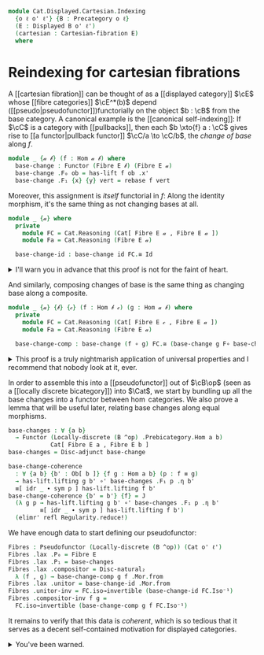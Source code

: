 <!--
```agda
{-# OPTIONS --lossy-unification #-}
open import Cat.Bi.Instances.Discrete
open import Cat.Displayed.Cartesian
open import Cat.Instances.Discrete
open import Cat.Instances.Functor
open import Cat.Displayed.Fibre
open import Cat.Displayed.Base
open import Cat.Bi.Base
open import Cat.Prelude

import Cat.Displayed.Fibre.Reasoning
import Cat.Displayed.Reasoning
import Cat.Reasoning
import Cat.Morphism as Mor

open Pseudofunctor
open Lax-functor
open _=>_
```
-->

```agda
module Cat.Displayed.Cartesian.Indexing
  {o ℓ o' ℓ'} {B : Precategory o ℓ}
  (E : Displayed B o' ℓ')
  (cartesian : Cartesian-fibration E)
  where
```

<!--
```agda
open Cartesian-fibration cartesian
open Cat.Displayed.Reasoning E
open Cat.Reasoning B
open Cartesian-lift
open Displayed E
open is-cartesian
open Functor
private
  module Fib = Cat.Displayed.Fibre.Reasoning E
```
-->

# Reindexing for cartesian fibrations

A [[cartesian fibration]] can be thought of as a [[displayed category]]
$\cE$ whose [[fibre categories]] $\cE^*(b)$ depend
([[pseudo|pseudofunctor]])functorially
on the object $b : \cB$ from the base category. A canonical example is
the [[canonical self-indexing]]: If $\cC$ is a
category with [[pullbacks]], then each $b \xto{f} a : \cC$ gives rise to
[[a functor|pullback functor]] $\cC/a \to \cC/b$, the _change of base_
along $f$.

```agda
module _ {𝒶 𝒷} (f : Hom 𝒶 𝒷) where
  base-change : Functor (Fibre E 𝒷) (Fibre E 𝒶)
  base-change .F₀ ob = has-lift f ob .x'
  base-change .F₁ {x} {y} vert = rebase f vert
```

<!--
```agda
  base-change .F-id {x} =
    sym $ has-lift.uniquep f x _ _ _ _ $
      idr' _ ∙[] symP (idl' _)

  base-change .F-∘ {x} {y} {z} f' g' =
    sym $ has-lift.uniquep f z _ _ _ _ $
      Fib.pulllf (has-lift.commutesp f z id-comm _)
      ∙[] pullr[] _ (has-lift.commutesp f y id-comm _)
      ∙[] pulll[] _ Fib.to-fibre
```
-->

Moreover, this assignment is _itself_ functorial in $f$: Along the
identity morphism, it's the same thing as not changing bases at all.

```agda
module _ {𝒶} where
  private
    module FC = Cat.Reasoning (Cat[ Fibre E 𝒶 , Fibre E 𝒶 ])
    module Fa = Cat.Reasoning (Fibre E 𝒶)

  base-change-id : base-change id FC.≅ Id
```

<details>
<summary> I'll warn you in advance that this proof is not for the faint
of heart. </summary>
```agda
  base-change-id = to-natural-iso mi where
    open make-natural-iso
    mi : make-natural-iso (base-change id) Id
    mi .eta x = has-lift.lifting id x
    mi .inv x = has-lift.universalv id x id'
    mi .eta∘inv x = cancel _ _ (has-lift.commutesv _ _ _)
    mi .inv∘eta x = sym $
      has-lift.uniquep₂ id x _ _ _ _ _
        (idr' _)
        (Fib.cancellf (has-lift.commutesv _ _ _))
    mi .natural x y f =
      sym $ from-pathp $ cast[] $
        has-lift.commutesp id y id-comm _
        ∙[] Fib.to-fibre
```
</details>

And similarly, composing changes of base is the same thing as changing
base along a composite.

```agda
module _ {𝒶} {𝒷} {𝒸} (f : Hom 𝒷 𝒸) (g : Hom 𝒶 𝒷) where
  private
    module FC = Cat.Reasoning (Cat[ Fibre E 𝒸 , Fibre E 𝒶 ])
    module Fa = Cat.Reasoning (Fibre E 𝒶)

  base-change-comp : base-change (f ∘ g) FC.≅ (base-change g F∘ base-change f)
```

<details>
<summary> This proof is a truly nightmarish application of universal
properties and I recommend that nobody look at it, ever. </summary>.

```agda
  base-change-comp = to-natural-iso mi where
    open make-natural-iso
    mi : make-natural-iso (base-change (f ∘ g)) (base-change g F∘ base-change f)
    mi .eta x =
      has-lift.universalv g _ $ has-lift.universal f x g (has-lift.lifting (f ∘ g) x)
    mi .inv x =
      has-lift.universalv (f ∘ g) x (has-lift.lifting f _ ∘' has-lift.lifting g _)
    mi .eta∘inv x =
      has-lift.uniquep₂ _ _ _ _ _ _ _
        (Fib.pulllf (has-lift.commutesv g _ _)
         ∙[] has-lift.uniquep₂ _ _ _ (idr _) refl _ _
           (pulll[] _ (has-lift.commutes _ _ _ _)
            ∙[] has-lift.commutesv _ _ _)
           refl)
        (idr' _)
    mi .inv∘eta x =
      has-lift.uniquep₂ _ _ _ _ _ _ _
        (Fib.pulllf (has-lift.commutesv _ _ _)
         ∙[] pullr[] _ (has-lift.commutesv _ _ _)
         ∙[] has-lift.commutes _ _ _ _)
        (idr' _)
    mi .natural x y f' =
      ap hom[] $ cartesian→weak-monic E (has-lift.cartesian g _) _ _ $ cast[] $
        pulll[] _ (has-lift.commutesp g _ id-comm _)
        ∙[] pullr[] _ (has-lift.commutesv g _ _)
        ∙[] has-lift.uniquep₂ _ _ _ id-comm-sym _ _ _
          (pulll[] _ (has-lift.commutesp _ _ id-comm _)
           ∙[] pullr[] _ (has-lift.commutes _ _ _ _))
          (pulll[] _ (has-lift.commutes _ _ _ _)
           ∙[] has-lift.commutesp _ _ id-comm _)
        ∙[] pushl[] _ (symP (has-lift.commutesv g _ _))
```
</details>

In order to assemble this into a [[pseudofunctor]] out of $\cB\op$
(seen as a [[locally discrete bicategory]]) into $\Cat$, we start by
bundling up all the base changes into a functor between $\hom$ categories.
We also prove a lemma that will be useful later, relating base changes
along equal morphisms.

```agda
base-changes : ∀ {a b}
  → Functor (Locally-discrete (B ^op) .Prebicategory.Hom a b)
            Cat[ Fibre E a , Fibre E b ]
base-changes = Disc-adjunct base-change

base-change-coherence
  : ∀ {a b} {b' : Ob[ b ]} {f g : Hom a b} (p : f ≡ g)
  → has-lift.lifting g b' ∘' base-changes .F₁ p .η b'
  ≡[ idr _ ∙ sym p ] has-lift.lifting f b'
base-change-coherence {b' = b'} {f} = J
  (λ g p → has-lift.lifting g b' ∘' base-changes .F₁ p .η b'
         ≡[ idr _ ∙ sym p ] has-lift.lifting f b')
  (elimr' refl Regularity.reduce!)
```

We have enough data to start defining our pseudofunctor:

<!--
```agda
private
  module FC {a} {b} = Cat.Reasoning (Cat[ Fibre E a , Fibre E b ])
```
-->

```agda
Fibres : Pseudofunctor (Locally-discrete (B ^op)) (Cat o' ℓ')
Fibres .lax .P₀ = Fibre E
Fibres .lax .P₁ = base-changes
Fibres .lax .compositor = Disc-natural₂
  λ (f , g) → base-change-comp g f .Mor.from
Fibres .lax .unitor = base-change-id .Mor.from
Fibres .unitor-inv = FC.iso→invertible (base-change-id FC.Iso⁻¹)
Fibres .compositor-inv f g =
  FC.iso→invertible (base-change-comp g f FC.Iso⁻¹)
```

It remains to verify that this data is *coherent*, which is so tedious
that it serves as a decent self-contained motivation for displayed
categories.

<details>
<summary>You've been warned.</summary>

We start with the `left-unit`{.Agda}. In the diagram below, we have
to show that the composite vertical morphism over $b$ is equal to
the identity over $b$. By the uniqueness property of cartesian lifts,
it suffices to show that the composites with the lift of $f$ are equal,
which is witnessed by the commutativity of the whole diagram.

~~~{.quiver}
\[\begin{tikzcd}
  {f^*a'} \\
  {\id^*f^*a'} & {f^*a'} \\
  {(f \circ \id)^*a'} \\
  {f^*a'} && {a'} \\
  b && a
  \arrow["f", from=5-1, to=5-3]
  \arrow["{\rm{lift}(f)}"', from=4-1, to=4-3]
  \arrow[maps to, from=4-3, to=5-3]
  \arrow[maps to, from=4-1, to=5-1]
  \arrow["{\lambda^*a'}"', color={rgb,255:red,214;green,92;blue,92}, from=3-1, to=4-1]
  \arrow["{\rm{lift}(f \circ \id)}"{pos=0.4}, from=3-1, to=4-3]
  \arrow["\gamma"', color={rgb,255:red,214;green,92;blue,92}, from=2-1, to=3-1]
  \arrow["\upsilon"', color={rgb,255:red,214;green,92;blue,92}, from=1-1, to=2-1]
  \arrow["{\rm{lift}(f)}", from=2-2, to=4-3]
  \arrow["{\rm{lift}(\id)}"', from=2-1, to=2-2]
  \arrow["\id", from=1-1, to=2-2]
\end{tikzcd}\]
~~~

The bottom triangle is our `base-change-coherence`{.Agda} lemma, the
middle square is by definition of the compositor and the top triangle
is by definition of the unitor.

```agda
Fibres .lax .left-unit f = Nat-path λ a' →
  has-lift.uniquep₂ f a' _ refl refl _ _
    (Fib.pulllf (base-change-coherence (idr f))
    ∙[] Fib.pulllf (has-lift.commutesv (f ∘ id) a' _)
    ∙[] (refl⟩∘'⟨ Fib.eliml (base-change id .F-id))
    ∙[] pullr[] _ (has-lift.commutesv id _ id'))
    refl
```

For the `right-unit`{.Agda}, we proceed similarly. The diagram below
shows that the composite on the left, composed with the lift of $f$,
is equal to the lift of $f$.

~~~{.quiver}
\[\begin{tikzcd}
  {f^*a'} && {a'} \\
  {f^*\id^*a'} && {\id^*a'} \\
  {(\id \circ f)^*a'} \\
  {f^*a'} && {a'} \\
  b && a
  \arrow["f", from=5-1, to=5-3]
  \arrow["{\rm{lift}(f)}"', from=4-1, to=4-3]
  \arrow[maps to, from=4-3, to=5-3]
  \arrow[maps to, from=4-1, to=5-1]
  \arrow["{\rho^*a'}"', color={rgb,255:red,214;green,92;blue,92}, from=3-1, to=4-1]
  \arrow["{\rm{lift}(\id \circ f)}"{pos=0.2}, from=3-1, to=4-3]
  \arrow["\gamma"', color={rgb,255:red,214;green,92;blue,92}, from=2-1, to=3-1]
  \arrow["{f^*\upsilon}"', color={rgb,255:red,214;green,92;blue,92}, from=1-1, to=2-1]
  \arrow["{\rm{lift}(\id)}"{description}, from=2-3, to=4-3]
  \arrow["{\rm{lift}(f)}"', from=2-1, to=2-3]
  \arrow["{\rm{lift}(f)}", from=1-1, to=1-3]
  \arrow["\upsilon"', from=1-3, to=2-3]
  \arrow["\id", curve={height=-30pt}, from=1-3, to=4-3]
\end{tikzcd}\]
~~~

The bottom triangle is `base-change-coherence`{.Agda}, the middle square
is by definition of the compositor, the outer triangle is by definition
of the unitor, and the top square is by definition of `rebase`{.Agda}
(the action of $f^*$ on morphisms).

```agda
Fibres .lax .right-unit f = Nat-path λ a' →
  has-lift.uniquep₂ f a' _ refl _ _ _
    (Fib.pulllf (base-change-coherence (idl f))
    ∙[] Fib.pulllf (has-lift.commutesv (id ∘ f) a' _)
    ∙[] (refl⟩∘'⟨ Fib.idr _)
    ∙[] extendr[] id-comm (has-lift.commutesp f _ _ _)
    ∙[] (has-lift.commutesv id _ id' ⟩∘'⟨refl))
    (idr' _ ∙[] symP (idl' _))
```

Last but definitely not least, the `hexagon`{.Agda} witnessing the
coherence of associativity follows again by uniqueness of cartesian
lifts, by the commutativity of the following diagram.

~~~{.quiver style="height: 375px !important;"}
\[\begin{tikzcd}
  {f^*g^*h^*a'} &&&&&& {f^*g^*h^*a'} \\
  {f^*g^*h^*a'} & {g^*h^*a'} &&&& {g^*h^*a'} & {(gf)^*h^*a'} \\
  {f^*(hg)^*a'} & {(hg)^*a'} & {h^*a'} && {h^*a'} && {(h(gf))^*a'} \\
  {((hg)f)^*a'} &&& {a'} &&& {((hg)f)^*a'} \\
  d & c & b & a & b & c & d
  \arrow["f", from=5-1, to=5-2]
  \arrow["g", from=5-2, to=5-3]
  \arrow["h", from=5-3, to=5-4]
  \arrow[maps to, from=4-4, to=5-4]
  \arrow[maps to, from=4-1, to=5-1]
  \arrow["{\rm{lift}((hg)f)}"', from=4-1, to=4-4]
  \arrow[""{name=0, anchor=center, inner sep=0}, from=3-3, to=4-4]
  \arrow["{\rm{lift}(g)}", from=2-2, to=3-3]
  \arrow["{\rm{lift}(f)}", from=1-1, to=2-2]
  \arrow["\gamma", color={rgb,255:red,214;green,92;blue,92}, from=2-7, to=3-7]
  \arrow["\id"', color={rgb,255:red,92;green,92;blue,214}, from=1-1, to=2-1]
  \arrow["{f^*\gamma}"', color={rgb,255:red,92;green,92;blue,214}, from=2-1, to=3-1]
  \arrow["\gamma"', color={rgb,255:red,92;green,92;blue,214}, from=3-1, to=4-1]
  \arrow["{\rm{lift}(hg)}"'{pos=0.1}, from=3-2, to=4-4]
  \arrow["{\rm{lift}(f)}"', from=3-1, to=3-2]
  \arrow["{\rm{lift}(f)}"', from=2-1, to=2-2]
  \arrow["\gamma"', from=2-2, to=3-2]
  \arrow["{\alpha^*a'}", color={rgb,255:red,214;green,92;blue,92}, from=3-7, to=4-7]
  \arrow["\gamma", color={rgb,255:red,214;green,92;blue,92}, from=1-7, to=2-7]
  \arrow["h"', from=5-5, to=5-4]
  \arrow["g"', from=5-6, to=5-5]
  \arrow["f"', from=5-7, to=5-6]
  \arrow[maps to, from=4-7, to=5-7]
  \arrow["{\rm{lift}((hg)f)}", from=4-7, to=4-4]
  \arrow[""{name=1, anchor=center, inner sep=0}, from=3-5, to=4-4]
  \arrow["{\rm{lift}(g)}"', from=2-6, to=3-5]
  \arrow["{\rm{lift}(f)}"', from=1-7, to=2-6]
  \arrow["{\rm{lift}(h(gf))}"{pos=0.2}, from=3-7, to=4-4]
  \arrow["{\rm{lift}(gf)}"{pos=0.3}, from=2-7, to=3-5]
  \arrow[Rightarrow, no head, from=1-1, to=1-7]
  \arrow[Rightarrow, no head, from=2-2, to=2-6]
  \arrow[Rightarrow, no head, from=3-3, to=3-5]
  \arrow["{\rm{lift}(h)}"{description}, shift left=2, draw=none, from=0, to=1]
\end{tikzcd}\]
~~~

```agda
Fibres .lax .hexagon f g h = Nat-path λ a' →
  has-lift.uniquep₂ ((h ∘ g) ∘ f) a' _ refl _ _ _
    (Fib.pulllf (base-change-coherence (assoc h g f))
    ∙[] Fib.pulllf (has-lift.commutesv (h ∘ (g ∘ f)) a' _)
    ∙[] (refl⟩∘'⟨ Fib.eliml (base-change (g ∘ f) .F-id))
    ∙[] extendr[] _ (has-lift.commutesv (g ∘ f) _ _))
    (Fib.pulllf (has-lift.commutesv ((h ∘ g) ∘ f) a' _)
    ∙[] (refl⟩∘'⟨ Fib.idr _) ∙[] (refl⟩∘'⟨ Fib.idr _)
    ∙[] extendr[] id-comm (has-lift.commutesp f _ _ _)
    ∙[] (has-lift.commutesv (h ∘ g) a' _ ⟩∘'⟨refl))
```
</details>

<!--
```agda
-- Optimized natural iso, avoids a bunch of junk from composition.
opaque
  base-change-square
    : ∀ {Γ Δ Θ Ψ : Ob}
    → {σ : Hom Γ Δ} {δ : Hom Γ Θ} {γ : Hom Δ Ψ} {τ : Hom Θ Ψ}
    → γ ∘ σ ≡ τ ∘ δ
    → ∀ x' → Hom[ id ]
      (base-change σ .F₀ (base-change γ .F₀ x'))
      (base-change δ .F₀ (base-change τ .F₀ x'))
  base-change-square {σ = σ} {δ = δ} {γ = γ} {τ = τ} p x' =
    has-lift.universalv δ _ $
    has-lift.universal' τ _ (sym p) $
    has-lift.lifting γ x' ∘' has-lift.lifting σ _

  base-change-square-lifting
    : ∀ {Γ Δ Θ Ψ : Ob}
    → {σ : Hom Γ Δ} {δ : Hom Γ Θ} {γ : Hom Δ Ψ} {τ : Hom Θ Ψ}
    → (p : γ ∘ σ ≡ τ ∘ δ) (x' : Ob[ Ψ ])
    → has-lift.lifting τ x' ∘' has-lift.lifting δ (base-change τ .F₀ x') ∘' base-change-square p x'
    ≡[ ap (τ ∘_) (idr _) ∙ sym p ] has-lift.lifting γ x' ∘' has-lift.lifting σ _
  base-change-square-lifting {σ = σ} {δ = δ} {γ = γ} {τ = τ} p x' =
    cast[] $
    apd (λ _ → has-lift.lifting τ x' ∘'_) (has-lift.commutesv _ _ _)
    ∙[] has-lift.commutesp τ x' (sym p) _

  base-change-square-natural
    : ∀ {Γ Δ Θ Ψ : Ob}
    → {σ : Hom Γ Δ} {δ : Hom Γ Θ} {γ : Hom Δ Ψ} {τ : Hom Θ Ψ}
    → (p : γ ∘ σ ≡ τ ∘ δ)
    → ∀ {x' y'} (f' : Hom[ id ] x' y')
    → base-change-square p y' ∘' base-change σ .F₁ (base-change γ .F₁ f')
    ≡ base-change δ .F₁ (base-change τ .F₁ f') ∘' base-change-square p x'
  base-change-square-natural {σ = σ} {δ = δ} {γ = γ} {τ = τ} p f' =
    has-lift.uniquep₂ δ _ _ _ _ _ _
      (pulll[] _ (has-lift.commutesv δ _ _)
       ∙[] has-lift.uniquep₂ τ _ _ (idr _) _ _ _
         (pulll[] _ (has-lift.commutesp τ _ (sym p) _)
          ∙[] pullr[] _ (has-lift.commutesp σ _ id-comm _)
          ∙[] extendl[] _ (has-lift.commutesp γ _ id-comm _))
         (has-lift.commutesp τ _ (sym p ∙ sym (idl _ )) _))
      (pulll[] _ (has-lift.commutesp δ _ id-comm _)
       ∙[] pullr[] _ (has-lift.commutesv δ _ _)
       ∙[] has-lift.uniquep τ _ _ (idl _) (sym p ∙ sym (idl _)) _
         (pulll[] _ (has-lift.commutesp _ _ id-comm _ )
          ∙[] pullr[] _ (has-lift.commutesp _ _ (sym p) _)))

  base-change-square-inv
    : ∀ {Γ Δ Θ Ψ : Ob}
    → {σ : Hom Γ Δ} {δ : Hom Γ Θ} {γ : Hom Δ Ψ} {τ : Hom Θ Ψ}
    → (p : γ ∘ σ ≡ τ ∘ δ)
    → ∀ x' → base-change-square p x' ∘' base-change-square (sym p) x' ≡[ idl _ ] id'
  base-change-square-inv {σ = σ} {δ = δ} {γ = γ} {τ = τ} p x' =
    has-lift.uniquep₂ _ _ _ _ _ _ _
      (pulll[] _ (has-lift.commutesv δ _ _)
       ∙[] has-lift.uniquep₂ τ _ _ (idr _) refl _ _
         (pulll[] _ (has-lift.commutesp τ _ (sym p) _)
          ∙[] pullr[] _ (has-lift.commutesv σ _ _)
          ∙[] has-lift.commutesp γ _ p _)
         refl)
      (idr' _)

base-change-square-ni
  : ∀ {Γ Δ Θ Ψ : Ob}
  → {σ : Hom Γ Δ} {δ : Hom Γ Θ} {γ : Hom Δ Ψ} {τ : Hom Θ Ψ}
  → γ ∘ σ ≡ τ ∘ δ
  → (base-change σ F∘ base-change γ) ≅ⁿ (base-change δ F∘ base-change τ)
base-change-square-ni {σ = σ} {δ = δ} {γ = γ} {τ = τ} p =
  to-natural-iso ni where

  open make-natural-iso
  ni : make-natural-iso _ _
  ni .eta = base-change-square p
  ni .inv = base-change-square (sym p)
  ni .eta∘inv x = from-pathp $ base-change-square-inv p x
  ni .inv∘eta x = from-pathp $ base-change-square-inv (sym p) x
  ni .natural x y f = sym $ Fib.over-fibre (base-change-square-natural p f)
```
-->
